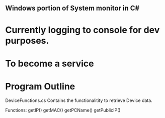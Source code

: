 ## Windows portion of System monitor in C#

# Currently logging to console for dev purposes. 
# To become a service


# Program Outline 

DeviceFunctions.cs Contains the functionalitity to retrieve Device data.

Functions: 
getIP()
getMAC()
getPCName()
getPublicIP()


